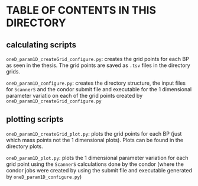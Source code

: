 
# TABLE OF CONTENTS IN THIS DIRECTORY

## calculating scripts

`oneD_param1D_createGrid_configure.py`: creates the grid points for each BP as seen
in the thesis. The grid points are saved as `.tsv` files in the directory grids.

`oneD_param1D_configure.py`: creates the directory structure, the input files for `ScannerS`
and the condor submit file and executable for the 1 dimensional parameter variatio on each
of the grid points created by `oneD_param1D_createGrid_configure.py`

## plotting scripts

`oneD_param1D_createGrid_plot.py`: plots the grid points for each BP (just which
mass points not the 1 dimensional plots). Plots can be found in the directory plots.

`oneD_param1D_plot.py`: plots the 1 dimensional parameter variation for each grid point
using the `ScannerS` calculations done by the condor (where the condor jobs were created
by using the submit file and executable generated by `oneD_param1D_configure.py`)
